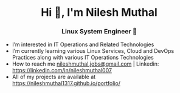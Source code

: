 
<h1 align="center">Hi 👋, I'm Nilesh Muthal</h1>
<h3 align="center">Linux System Engineer 🚀</h3>


- I’m interested in IT Operations and Related Technologies
- I’m currently learning various Linux Services, Cloud and DevOps Practices along with various IT Operations Technologies
- How to reach me nileshmuthal.jobs@gmail.com | Linkedin: https://linkedin.com/in/nileshmuthal007
- All of my projects are available at https://nileshmuthal1317.github.io/portfolio/


<!---
nileshmuthal1317/nileshmuthal1317 is a ✨ special ✨ repository because its `README.md` (this file) appears on your GitHub profile.
You can click the Preview link to take a look at your changes.
--->  
